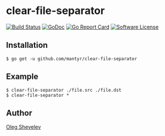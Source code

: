 # clear-file-separator

[![Build Status](https://travis-ci.org/mantyr/clear-file-separator.svg?branch=master)](https://travis-ci.org/mantyr/clear-file-separator)
[![GoDoc](https://godoc.org/github.com/mantyr/clear-file-separator?status.png)](http://godoc.org/github.com/mantyr/clear-file-separator)
[![Go Report Card](https://goreportcard.com/badge/github.com/mantyr/clear-file-separator?v=1)][goreport]
[![Software License](https://img.shields.io/badge/license-MIT-brightgreen.svg)](LICENSE.md)

## Installation

    $ go get -u github.com/mantyr/clear-file-separator

## Example

    $ clear-file-separator ./file.src ./file.dst
    $ clear-file-separator *

## Author

[Oleg Shevelev][mantyr]

[mantyr]: https://github.com/mantyr

[build_status]: https://travis-ci.org/mantyr/clear-file-separator
[godoc]:        http://godoc.org/github.com/mantyr/clear-file-separator
[goreport]:     https://goreportcard.com/report/github.com/mantyr/clear-file-separator
